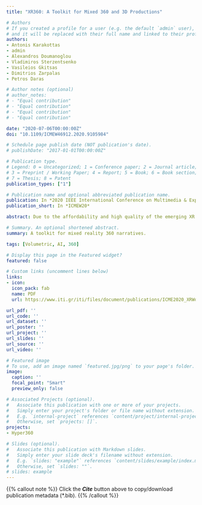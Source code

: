 ```yaml
---
title: "XR360: A Toolkit for Mixed 360 and 3D Productions"

# Authors
# If you created a profile for a user (e.g. the default `admin` user), write the username (folder name) here 
# and it will be replaced with their full name and linked to their profile.
authors:
- Antonis Karakottas
- admin
- Alexandros Doumanoglou
- Vladimiros Sterzentsenko
- Vasileios Gkitsas
- Dimitrios Zarpalas
- Petros Daras

# Author notes (optional)
# author_notes:
# - "Equal contribution"
# - "Equal contribution"
# - "Equal contribution"
# - "Equal contribution"

date: "2020-07-06T00:00:00Z"
doi: "10.1109/ICMEW46912.2020.9105984"

# Schedule page publish date (NOT publication's date).
# publishDate: "2017-01-01T00:00:00Z"

# Publication type.
# Legend: 0 = Uncategorized; 1 = Conference paper; 2 = Journal article;
# 3 = Preprint / Working Paper; 4 = Report; 5 = Book; 6 = Book section;
# 7 = Thesis; 8 = Patent
publication_types: ["1"]

# Publication name and optional abbreviated publication name.
publication: In *2020 IEEE International Conference on Multimedia & Expo Workshops (ICMEW)*
publication_short: In *ICMEW20*

abstract: Due to the affordability and high quality of the emerging XR devices and platforms, immersive media content has become more accessible to a wide variety of consumers while their technology gains increased interest from content creators. However, the previously mentioned technological advancements are focused more on sensor or rendering-display technologies, while the development of software tools that assist professionals, indies or hobbyists to create immersive content and narratives is left behind. In this work we introduce XR360, a unified toolkit for producing 360° immersive experiences by embedding 3D captured human performances in 360° captured scenes. The presented toolkit comprises a complete solution for content acquisition, 3D asset creation and 3D-360° fusion. It combines a volumetric capturing studio, a performance capture production tool and a 360° fusion application, designed to operate in a cascaded, but disjoint, manner while remaining user-friendly by hiding complex technicalities from its end-users.

# Summary. An optional shortened abstract.
summary: A toolkit for mixed reality 360 narratives.

tags: [Volumetric, AI, 360]

# Display this page in the Featured widget?
featured: false

# Custom links (uncomment lines below)
links:
- icon:
  icon_pack: fab
  name: PDF
  url: https://www.iti.gr/iti/files/document/publications/ICME2020_XRWorkshop.pdf

url_pdf: ''
url_code: ''
url_dataset: ''
url_poster: ''
url_project: ''
url_slides: ''
url_source: ''
url_video: ''

# Featured image
# To use, add an image named `featured.jpg/png` to your page's folder. 
image:
  caption: ''
  focal_point: "Smart"
  preview_only: false

# Associated Projects (optional).
#   Associate this publication with one or more of your projects.
#   Simply enter your project's folder or file name without extension.
#   E.g. `internal-project` references `content/project/internal-project/index.md`.
#   Otherwise, set `projects: []`.
projects:
- Hyper360

# Slides (optional).
#   Associate this publication with Markdown slides.
#   Simply enter your slide deck's filename without extension.
#   E.g. `slides: "example"` references `content/slides/example/index.md`.
#   Otherwise, set `slides: ""`.
# slides: example
---
```


{{% callout note %}}
Click the ***Cite*** button above to copy/download publication metadata (*.bib).
{{% /callout %}}

<!-- 
{{% callout note %}}
Create your slides in Markdown - click the *Slides* button to check out the example.
{{% /callout %}}

Supplementary notes can be added here, including [code, math, and images](https://wowchemy.com/docs/writing-markdown-latex/). 
-->
